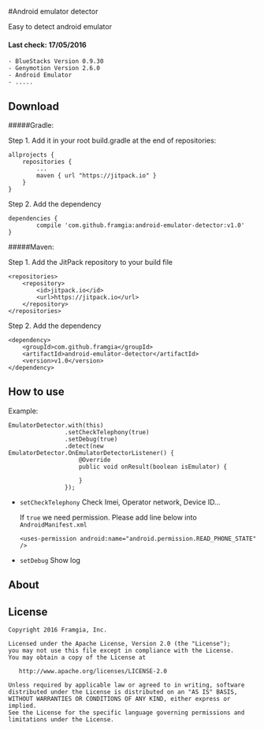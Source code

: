 #Android emulator detector

Easy to detect android emulator

#### Last check: 17/05/2016
    - BlueStacks Version 0.9.30 
    - Genymotion Version 2.6.0
    - Android Emulator 
    - .....

Download
-------
#####Gradle:

Step 1. Add it in your root build.gradle at the end of repositories:

```
allprojects {
	repositories {
		...
		maven { url "https://jitpack.io" }
	}
}
```

Step 2. Add the dependency
```
dependencies {
	    compile 'com.github.framgia:android-emulator-detector:v1.0'
}
```

#####Maven:

Step 1. Add the JitPack repository to your build file
```
<repositories>
	<repository>
		<id>jitpack.io</id>
		<url>https://jitpack.io</url>
	</repository>
</repositories>
```

Step 2. Add the dependency
```
<dependency>
	<groupId>com.github.framgia</groupId>
	<artifactId>android-emulator-detector</artifactId>
	<version>v1.0</version>
</dependency>
```

How to use
-------
Example:
```
EmulatorDetector.with(this)
                .setCheckTelephony(true)
                .setDebug(true)
                .detect(new EmulatorDetector.OnEmulatorDetectorListener() {
                    @Override
                    public void onResult(boolean isEmulator) {
                        
                    }
                });
```

- `setCheckTelephony` Check Imei, Operator network, Device ID...

    If `true` we need permission. Please add line below into `AndroidManifest.xml`
    ```
    <uses-permission android:name="android.permission.READ_PHONE_STATE" />
    ```
- `setDebug` Show log


About
-------


License
-------

    Copyright 2016 Framgia, Inc.

    Licensed under the Apache License, Version 2.0 (the "License");
    you may not use this file except in compliance with the License.
    You may obtain a copy of the License at

       http://www.apache.org/licenses/LICENSE-2.0

    Unless required by applicable law or agreed to in writing, software
    distributed under the License is distributed on an "AS IS" BASIS,
    WITHOUT WARRANTIES OR CONDITIONS OF ANY KIND, either express or implied.
    See the License for the specific language governing permissions and
    limitations under the License.
